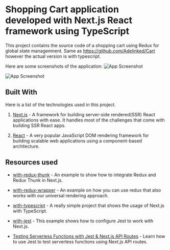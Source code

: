 # Shopping Cart application developed with Next.js React framework using TypeScript

This project contains the source code of a shopping cart using Redux for global state managemnent. Same as https://github.com/Adelinked/Cart however the actual version is with typescript.

Here are some screenshots of the application:
![App Screenshot](https://i.postimg.cc/bNd219Yc/Screenshot-3.png)

![App Screenshot](https://i.postimg.cc/pLYGMCD5/Screenshot-2.png)

## Built With

Here is a list of the technologies used in this project.

1. [Next.js](https://learnnextjs.com/) - A framework for building server-side rendered(SSR) React applications with ease. It handles most of the challenges that come with building SSR React apps.

2. [React](https://reactjs.org/) - A very popular JavaScript DOM rendering framework for building scalable web applications using a component-based architecture.

## Resources used

- [with-redux-thunk](https://github.com/vercel/next.js/tree/canary/examples/with-redux-thunk) - An example to show how to integrate Redux and Redux Thunk in Next.js.

- [with-redux-wrapper](https://github.com/vercel/next.js/tree/canary/examples/with-redux-wrapper) - An example on how you can use redux that also works with our universal rendering approach.

- [with-typescript](https://github.com/vercel/next.js/tree/canary/examples/with-redux-wrapper) - A really simple project that shows the usage of Next.js with TypeScript.

- [with-jest](https://github.com/vercel/next.js/tree/canary/examples/with-jest) - This example shows how to configure Jest to work with Next.js.

- [Testing Serverless Functions with Jest & Next.js API Routes](https://www.youtube.com/watch?v=2HFEFz7LWdE) - Learn how to use Jest to test serverless functions using Next.js API routes.
